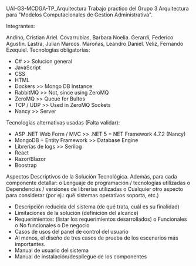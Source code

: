 UAI-G3-MCDGA-TP_Arquitectura
Trabajo practico del Grupo 3 Arquitectura para "Modelos Computacionales de Gestion Administrativa".

Integrantes:

Andino, Cristian Ariel.
Covarrubias, Barbara Noelia.
Gerardi, Federico Agustin.
Lastra, Julian Marcos.
Maroñas, Leandro Daniel.
Veliz, Fernando Ezequiel.
Tecnologías obligatorias: 
- C# >> Solucion general
- JavaScript 
- CSS 
- HTML 
- Dockers >> Mongo DB Instance
- RabbitMQ >> Not, since using ZeroMQ
- ZeroMQ >> Queue for Bultos
- TCP / UDP >> Used in ZeroMQ Sockets
- Nancy >> Server 

Tecnologías alternativas usadas (Falta validar): 
- ASP .NET Web Form / MVC >> .NET 5 + NET Framework 4.7.2 (Nancy)
- MongoDB + Entity Framework >> Database Engine
- Librerías de logs >> Serilog
- React
- Razor/Blazor 
- Boostrap

Aspectos Descriptivos de la Solución Tecnológica. Además, para cada componente detallar: o Lenguaje de programación / tecnologías utilizadas o Dependencias / versiones de librerías utilizadas o Cualquier otro aspecto para considerar (por ej.: qué sistemas operativos soporta, etc.) 
- Descripción reducida del sistema (de qué trata, cuál es su finalidad) 
- Limitaciones de la solución (definición del alcance) 
- Requerimientos: (listar los requerimientos desarrollados) o Funcionales o No funcionales o De negocio 
- Casos de usos del panel de control del usuario 
- Al menos, el diseño de tres casos de prueba de los escenarios más importantes. 
- Manual de usuario del sistema 
- Manual de instalación/despliegue de los componentes
